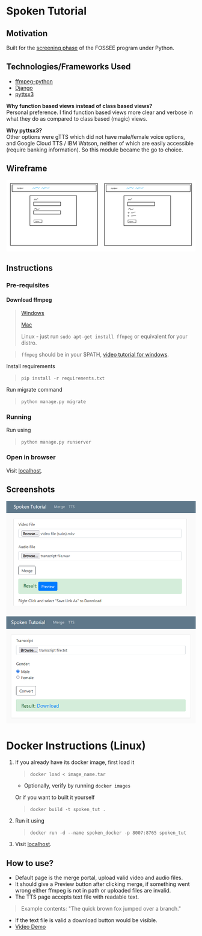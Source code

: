 # Spoken Tutorial

## Motivation
Built for the [screening phase](https://spoken-tutorial.org/stinternship2022/autogeneration/) of the FOSSEE program under Python.

## Technologies/Frameworks Used
- [ffmpeg-python](https://kkroening.github.io/ffmpeg-python/)
- [Django](https://www.djangoproject.com/)
- [pyttsx3](https://github.com/nateshmbhat/pyttsx3)

**Why function based views instead of class based views?**  
Personal preference. I find function based views more clear and verbose in what they do as compared to class based (magic) views.

**Why pyttsx3?**  
Other options were gTTS which did not have male/female voice options, and Google Cloud TTS / IBM Watson, neither of which are easily accessible (require banking information). So this module became the go to choice.

## Wireframe
![Wireframe](wireframe.png)

## Instructions

### Pre-requisites

#### Download ffmpeg
> [Windows](https://www.gyan.dev/ffmpeg/builds/ffmpeg-release-essentials.7z)
> 
> [Mac](https://evermeet.cx/ffmpeg/ffmpeg-5.0.7z)
>
> Linux - just run ```sudo apt-get install ffmpeg``` or equivalent for your distro.

>```ffmpeg``` should be in your $PATH, [video tutorial for windows](https://mega.nz/file/uQkiBZ7Z#A_pulEQLqvt98hANtbePO5g4nw2Wtoh0-f9Si1yJ-ss).


Install requirements
>```pip install -r requirements.txt```

Run migrate command
>```python manage.py migrate```

### Running
Run using
>```python manage.py runserver```

### Open in browser
Visit [localhost](http://localhost:8000).

## Screenshots
![ScreenShot1](ss1.PNG)
![ScreenShot2](ss2.PNG)


# Docker Instructions (Linux)

1) If you already have its docker image, first load it  
    > ```docker load < image_name.tar```

   - Optionally, verify by running ```docker images```

    Or if you want to built it yourself
    > ```docker build -t spoken_tut .```

2) Run it using
   > ```docker run -d --name spoken_docker -p 8007:8765 spoken_tut```

3) Visit [localhost](http://localhost:8007).

## How to use?
- Default page is the merge portal, upload valid video and audio files.
- It should give a Preview button after clicking merge, if something went wrong either ffmpeg is not in path or uploaded files are invalid.
- The TTS page accepts text file with readable text.
> Example contents: "The quick brown fox jumped over a branch."
- If the text file is valid a download button would be visible.
- [Video Demo](https://mega.nz/file/vMtSFDwa#vlJV-pZELTvoWmSrJn0K88Kv-siNRhe_hVkvIII2HNo)